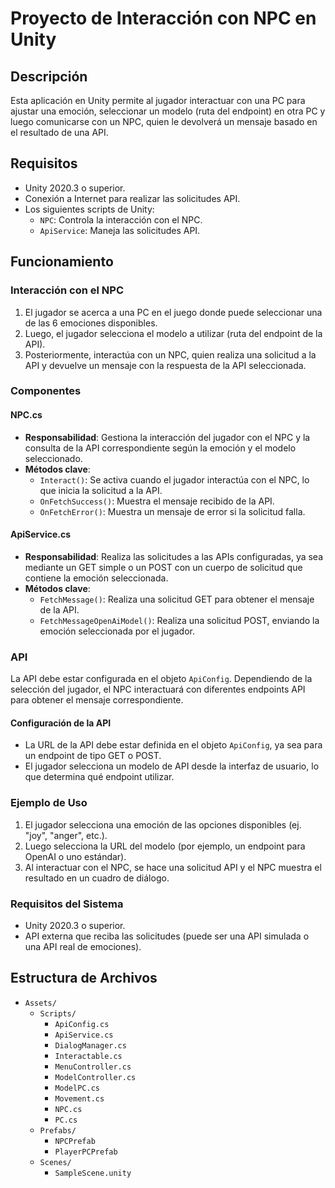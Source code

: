 # Proyecto de Interacción con NPC en Unity

## Descripción
Esta aplicación en Unity permite al jugador interactuar con una PC para ajustar una emoción, seleccionar un modelo (ruta del endpoint) en otra PC y luego comunicarse con un NPC, quien le devolverá un mensaje basado en el resultado de una API.

## Requisitos
- Unity 2020.3 o superior.
- Conexión a Internet para realizar las solicitudes API.
- Los siguientes scripts de Unity:
    - `NPC`: Controla la interacción con el NPC.
    - `ApiService`: Maneja las solicitudes API.

## Funcionamiento

### Interacción con el NPC
1. El jugador se acerca a una PC en el juego donde puede seleccionar una de las 6 emociones disponibles.
2. Luego, el jugador selecciona el modelo a utilizar (ruta del endpoint de la API).
3. Posteriormente, interactúa con un NPC, quien realiza una solicitud a la API y devuelve un mensaje con la respuesta de la API seleccionada.

### Componentes
#### NPC.cs
- **Responsabilidad**: Gestiona la interacción del jugador con el NPC y la consulta de la API correspondiente según la emoción y el modelo seleccionado.
- **Métodos clave**:
    - `Interact()`: Se activa cuando el jugador interactúa con el NPC, lo que inicia la solicitud a la API.
    - `OnFetchSuccess()`: Muestra el mensaje recibido de la API.
    - `OnFetchError()`: Muestra un mensaje de error si la solicitud falla.

#### ApiService.cs
- **Responsabilidad**: Realiza las solicitudes a las APIs configuradas, ya sea mediante un GET simple o un POST con un cuerpo de solicitud que contiene la emoción seleccionada.
- **Métodos clave**:
    - `FetchMessage()`: Realiza una solicitud GET para obtener el mensaje de la API.
    - `FetchMessageOpenAiModel()`: Realiza una solicitud POST, enviando la emoción seleccionada por el jugador.

### API
La API debe estar configurada en el objeto `ApiConfig`. Dependiendo de la selección del jugador, el NPC interactuará con diferentes endpoints API para obtener el mensaje correspondiente.

#### Configuración de la API
- La URL de la API debe estar definida en el objeto `ApiConfig`, ya sea para un endpoint de tipo GET o POST.
- El jugador selecciona un modelo de API desde la interfaz de usuario, lo que determina qué endpoint utilizar.

### Ejemplo de Uso
1. El jugador selecciona una emoción de las opciones disponibles (ej. "joy", "anger", etc.).
2. Luego selecciona la URL del modelo (por ejemplo, un endpoint para OpenAI o uno estándar).
3. Al interactuar con el NPC, se hace una solicitud API y el NPC muestra el resultado en un cuadro de diálogo.

### Requisitos del Sistema
- Unity 2020.3 o superior.
- API externa que reciba las solicitudes (puede ser una API simulada o una API real de emociones).

## Estructura de Archivos
- `Assets/`
    - `Scripts/`
        - `ApiConfig.cs`
        - `ApiService.cs`
        - `DialogManager.cs`
        - `Interactable.cs`
        - `MenuController.cs`
        - `ModelController.cs`
        - `ModelPC.cs`
        - `Movement.cs`
        - `NPC.cs`
        - `PC.cs`
    - `Prefabs/`
        - `NPCPrefab`
        - `PlayerPCPrefab`
    - `Scenes/`
        - `SampleScene.unity`

